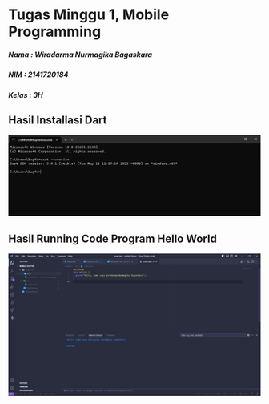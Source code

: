 # Tugas Minggu 1, Mobile Programming

##### Nama : Wiradarma Nurmagika Bagaskara

##### NIM : 2141720184

##### Kelas : 3H

## Hasil Installasi Dart

![This is an alt text.](./docs/dart-version.jpeg "Gambar versi dart.")

## Hasil Running Code Program Hello World

![This is an alt text.](./docs/code-program.jpeg "Gambar code program hello world.")
